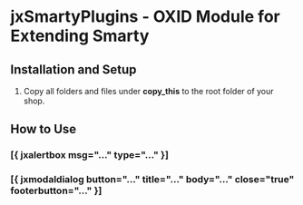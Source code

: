 # jxSmartyPlugins - OXID Module for Extending Smarty



## Installation and Setup
1. Copy all folders and files under **copy\_this** to the root folder of your shop.


## How to Use

### [{ jxalertbox msg="..." type="..." }]

### [{ jxmodaldialog button="..." title="..." body="..." close="true" footerbutton="..." }]
